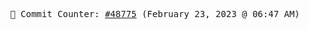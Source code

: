 <p align="center">
    <samp>
        📮 Commit Counter: <a href="https://github.com/Javascript-void0/Javascript-void0/commits/main">#48775</a> (February 23, 2023 @ 06:47 AM)
    </samp>
</p>